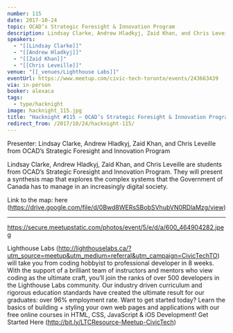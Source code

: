 ```yaml
---
number: 115
date: 2017-10-24
topic: OCAD’s Strategic Foresight & Innovation Program
description: Lindsay Clarke, Andrew Hladkyj, Zaid Khan, and Chris Leveille are students from OCAD’s Strategic Foresight and Innovation Program. They will present a synthesis map that explores the complex systems that the Government of Canada has to manage in an increasingly digital society.
speakers:
  - "[[Lindsay Clarke]]"
  - "[[Andrew Hladkyj]]"
  - "[[Zaid Khan]]"
  - "[[Chris Leveille]]"
venue: "[[_venues/Lighthouse Labs]]"
eventUrl: https://www.meetup.com/civic-tech-toronto/events/243663439
via: in-person
booker: alexaca
tags:
  - type/hacknight
image: hacknight_115.jpg
title: "Hacknight #115 – OCAD’s Strategic Foresight & Innovation Program"
redirect_from: /2017/10/24/hacknight-115/
---
```


Presenter: Lindsay Clarke, Andrew Hladkyj, Zaid Khan, and Chris Leveille from OCAD’s Strategic Foresight and Innovation Program

Lindsay Clarke, Andrew Hladkyj, Zaid Khan, and Chris Leveille are students from OCAD’s Strategic Foresight and Innovation Program. They will present a synthesis map that explores the complex systems that the Government of Canada has to manage in an increasingly digital society.

Link to the map: here (https://drive.google.com/file/d/0Bwd8WERsSBobSVhubVN0RDlaMzg/view)

***

https://secure.meetupstatic.com/photos/event/5/e/d/a/600_464904282.jpeg

Lighthouse Labs (http://lighthouselabs.ca/?utm_source=meetup&utm_medium=referral&utm_campaign=CivicTechTO) will take you from coding hobbyist to professional developer in 8 weeks. With the support of a brilliant team of instructors and mentors who view coding as the ultimate craft, you’ll join the ranks of over 500 developers in the Lighthouse Labs community. Our industry driven curriculum and rigorous education standards have created the ultimate result for our graduates: over 96% employment rate. Want to get started today? Learn the basics of building + styling your own web pages and applications with our free online courses in HTML, CSS, JavaScript & iOS Development! Get Started Here (http://bit.ly/LTCResource-Meetup-CivicTech)
